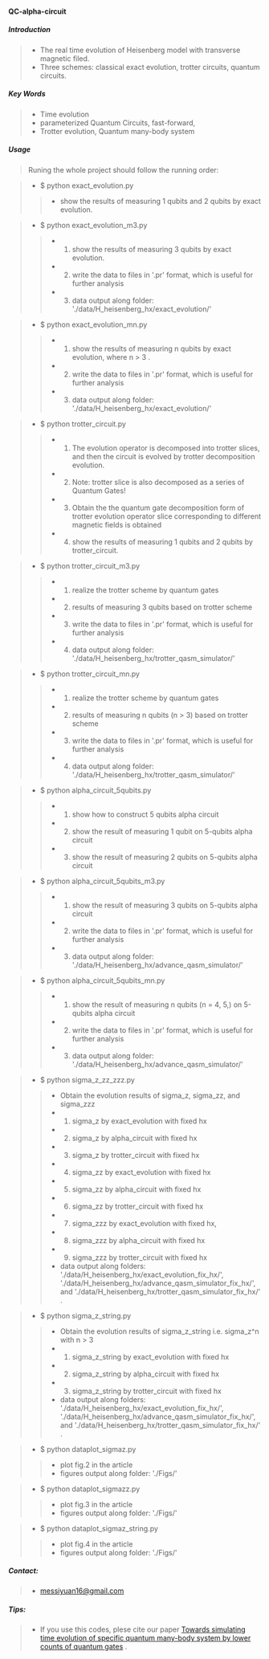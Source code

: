 #### QC-alpha-circuit

##### Introduction
> * The real time evolution of Heisenberg model with transverse magnetic filed.
> * Three schemes: classical exact evolution, trotter circuits, quantum circuits. 

##### Key Words
> * Time evolution
> * parameterized Quantum Circuits, fast-forward,   
> * Trotter evolution, Quantum many-body system 

##### Usage

> Runing the whole project should follow the running order:

> * $ python exact_evolution.py 
>> * show the results of measuring 1 qubits and 2 qubits by exact evolution. 

> * $ python exact_evolution_m3.py
>> * 1) show the results of measuring 3 qubits by exact evolution.
>> * 2) write the data to files in '.pr' format, which is useful for further analysis
>> * 3) data output along folder: './data/H_heisenberg_hx/exact_evolution/'

> * $ python exact_evolution_mn.py
>> * 1) show the results of measuring n qubits by exact evolution, where n > 3 .
>> * 2) write the data to files in '.pr' format, which is useful for further analysis
>> * 3) data output along folder: './data/H_heisenberg_hx/exact_evolution/'

> * $ python trotter_circuit.py
>> * 1) The evolution operator is decomposed into trotter slices, 
and then the circuit is evolved by trotter decomposition evolution.
>> * 2) Note: trotter slice is also decomposed as a series of Quantum Gates!
>> * 3) Obtain the the quantum gate decomposition form of  trotter 
evolution operator slice corresponding to different magnetic fields is obtained
>> * 4) show the results of measuring 1 qubits and 2 qubits by trotter_circuit.

> * $ python trotter_circuit_m3.py
>> * 1) realize the trotter scheme by quantum gates
>> * 2) results of measuring 3 qubits based on trotter scheme
>> * 3) write the data to files in '.pr' format, which is useful for further analysis
>> * 4) data output along folder: './data/H_heisenberg_hx/trotter_qasm_simulator/'

> * $ python trotter_circuit_mn.py
>> * 1) realize the trotter scheme by quantum gates
>> * 2) results of measuring n qubits (n > 3) based on trotter scheme
>> * 3) write the data to files in '.pr' format, which is useful for further analysis
>> * 4) data output along folder: './data/H_heisenberg_hx/trotter_qasm_simulator/'

> * $ python alpha_circuit_5qubits.py
>> * 1) show how to construct 5 qubits alpha circuit
>> * 2) show the result of measuring 1 qubit on 5-qubits alpha circuit
>> * 3) show the result of measuring 2 qubits on 5-qubits alpha circuit

> * $ python alpha_circuit_5qubits_m3.py
>> * 1) show the result of measuring 3 qubits on 5-qubits alpha circuit
>> * 2) write the data to files in '.pr' format, which is useful for further analysis
>> * 3) data output along folder: './data/H_heisenberg_hx/advance_qasm_simulator/'

> * $ python alpha_circuit_5qubits_mn.py
>> * 1) show the result of measuring n qubits (n = 4, 5,) on 5-qubits alpha circuit
>> * 2) write the data to files in '.pr' format, which is useful for further analysis
>> * 3) data output along folder: './data/H_heisenberg_hx/advance_qasm_simulator/'

> * $ python sigma_z_zz_zzz.py
>> * Obtain the evolution results of sigma_z, sigma_zz, and sigma_zzz
>> * 1) sigma_z by exact_evolution with fixed hx
>> * 2) sigma_z by alpha_circuit with fixed hx
>> * 3) sigma_z by trotter_circuit with fixed hx
>> * 4) sigma_zz by exact_evolution with fixed hx
>> * 5) sigma_zz by alpha_circuit with fixed hx
>> * 6) sigma_zz by trotter_circuit with fixed hx
>> * 7) sigma_zzz by exact_evolution with fixed hx,
>> * 8) sigma_zzz by alpha_circuit with fixed hx
>> * 9) sigma_zzz by trotter_circuit with fixed hx
>> * data output along folders: './data/H_heisenberg_hx/exact_evolution_fix_hx/', 
'./data/H_heisenberg_hx/advance_qasm_simulator_fix_hx/', and 
'./data/H_heisenberg_hx/trotter_qasm_simulator_fix_hx/' .

> * $ python sigma_z_string.py
>> *  Obtain the evolution results of sigma_z_string i.e. sigma_z^n with n > 3
>> * 1) sigma_z_string by exact_evolution with fixed hx
>> * 2) sigma_z_string by alpha_circuit with fixed hx
>> * 3) sigma_z_string by trotter_circuit with fixed hx 
>> * data output along folders: './data/H_heisenberg_hx/exact_evolution_fix_hx/', 
'./data/H_heisenberg_hx/advance_qasm_simulator_fix_hx/', and 
'./data/H_heisenberg_hx/trotter_qasm_simulator_fix_hx/' .

> * $ python dataplot_sigmaz.py
>> * plot fig.2 in the article
>> * figures output along folder: './Figs/'

> * $ python dataplot_sigmazz.py
>> * plot fig.3 in the article
>> * figures output along folder: './Figs/'

> * $ python dataplot_sigmaz_string.py
>> * plot fig.4 in the article
>> * figures output along folder: './Figs/'

##### Contact:
> * messiyuan16@gmail.com

##### Tips: 
> * If you use this codes, plese cite our paper [Towards simulating time evolution of specific quantum many-body system by lower counts of quantum gates](https://iopscience.iop.org/article/10.1209/0295-5075/acad25/meta) .


